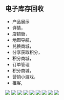 
## 电子库存回收
 * 产品展示
 * 详情，
 * 店铺街，
 * 地图导航，
 * 兑换商城，
 * 分享获取积分，
 * 积分商城，
 * 订单管理
* 积分商城，
* 营销小游戏，
* 推客, 
 
![](https://github.com/dengbaoling/wechat_images/blob/master/dianzi/Screenshot_2018-01-10-19-53-26-772_com.tencent.mm.png)
![](https://github.com/dengbaoling/wechat_images/blob/master/dianzi/Screenshot_2018-01-10-19-53-34-496_com.tencent.mm.png)
![](https://github.com/dengbaoling/wechat_images/blob/master/dianzi/Screenshot_2018-01-10-19-53-39-767_com.tencent.mm.png)
![](https://github.com/dengbaoling/wechat_images/blob/master/dianzi/Screenshot_2018-01-10-19-53-44-297_com.tencent.mm.png)
![](https://github.com/dengbaoling/wechat_images/blob/master/dianzi/Screenshot_2018-01-10-19-53-49-415_com.tencent.mm.png)
![](https://github.com/dengbaoling/wechat_images/blob/master/dianzi/Screenshot_2018-01-10-19-53-54-181_com.tencent.mm.png)
![](https://github.com/dengbaoling/wechat_images/blob/master/dianzi/Screenshot_2018-01-10-19-54-00-463_com.tencent.mm.png)
![](https://github.com/dengbaoling/wechat_images/blob/master/dianzi/Screenshot_2018-01-10-19-54-08-914_com.tencent.mm.png)
![](https://github.com/dengbaoling/wechat_images/blob/master/dianzi/Screenshot_2018-01-10-19-54-20-854_com.tencent.mm.png)


